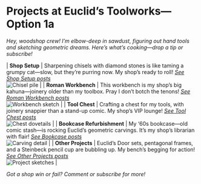 # Projects at Euclid’s Toolworks—Option 1a

*Hey, woodshop crew! I’m elbow-deep in sawdust, figuring out hand tools and sketching geometric dreams. Here’s what’s cooking—drop a tip or subscribe!*

| **Shop Setup** | Sharpening chisels with diamond stones is like taming a grumpy cat—slow, but they’re purring now. My shop’s ready to roll! *[See Shop Setup posts](/tag/shop-setup)*<br>![Chisel pile](shop-setup-image.jpg) |
| **Roman Workbench** | This workbench is my shop’s big kahuna—joinery older than my toolbox. Pray I don’t botch the tenons! *[See Roman Workbench posts](/tag/roman-workbench)*<br>![Workbench sketch](roman-workbench-image.jpg) |
| **Tool Chest** | Crafting a chest for my tools, with joinery snappier than a stand-up comic. My shop’s VIP lounge! *[See Tool Chest posts](/tag/tool-chest)*<br>![Chest dovetails](tool-chest-image.jpg) |
| **Bookcase Refurbishment** | My ‘60s bookcase—old comic stash—is rocking Euclid’s geometric carvings. It’s my shop’s librarian with flair! *[See Bookcase posts](/tag/bookcase)*<br>![Carving detail](bookcase-image.jpg) |
| **Other Projects** | Euclid’s Door sets, pentagonal frames, and a Steinbeck pencil cup are bubbling up. My bench’s begging for action! *[See Other Projects posts](/tag/other-projects)*<br>![Project sketches](other-projects-image.jpg) |

*Got a shop win or fail? Comment or subscribe for more!*